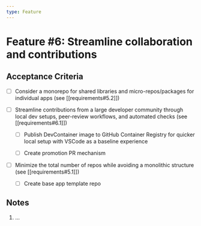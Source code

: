 ```yaml
---
type: Feature
---
```


# Feature #6: Streamline collaboration and contributions

<!-- General requirement in user story form, e.g.: As a persona, I need a feature, so that I can accomplish something -->

## Acceptance Criteria

- [ ] Consider a monorepo for shared libraries and micro-repos/packages for individual apps (see [[requirements#5.2]])


- [ ] Streamline contributions from a large developer community through local dev setups, peer-review workflows, and automated checks (see [[requirements#6.1]])

    - [ ] Publish DevContainer image to GitHub Container Registry for quicker local setup with VSCode as a baseline experience

    - [ ] Create promotion PR mechanism

- [ ] Minimize the total number of repos while avoiding a monolithic structure (see [[requirements#5.1]])

    - [ ] Create base app template repo


## Notes

<!-- Topics and details discovered throughout discussion, design and implementation -->

1. ...
